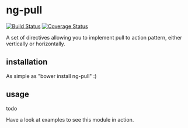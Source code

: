 # ng-pull
[![Build Status](https://travis-ci.org/FDIM/ng-pull.svg?branch=master)](https://travis-ci.org/FDIM/ng-pull)
[![Coverage Status](https://coveralls.io/repos/github/FDIM/ng-pull/badge.svg?branch=master)](https://coveralls.io/github/FDIM/ng-pull?branch=master)

A set of directives allowing you to implement pull to action pattern, either vertically or horizontally.

## installation
As simple as "bower install ng-pull" :)

## usage
todo

Have a look at examples to see this module in action.
